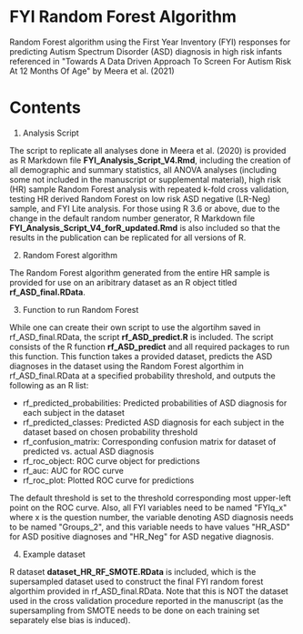 # FYI Random Forest Algorithm
Random Forest algorithm using the First Year Inventory (FYI) responses for predicting Autism Spectrum Disorder (ASD) diagnosis in high risk infants referenced in "Towards A Data Driven Approach To Screen For Autism Risk At 12 Months Of Age" by Meera et al. (2021)

# Contents
1. Analysis Script

The script to replicate all analyses done in Meera et al. (2020) is provided as R Markdown file **FYI_Analysis_Script_V4.Rmd**, including the creation of all demographic and summary statistics, all ANOVA analyses (including some not included in the manuscript or supplemental material), high risk (HR) sample Random Forest analysis with repeated k-fold cross validation, testing HR derived Random Forest on low risk ASD negative (LR-Neg) sample, and FYI Lite analysis.  For those using R 3.6 or above, due to the change in the default random number generator, R Markdown file **FYI_Analysis_Script_V4_forR_updated.Rmd** is also included so that the results in the publication can be replicated for all versions of R.

2. Random Forest algorithm

The Random Forest algorithm generated from the entire HR sample is provided for use on an aribitrary dataset as an R object titled **rf_ASD_final.RData**.  

3. Function to run Random Forest

While one can create their own script to use the algortihm saved in rf_ASD_final.RData, the script **rf_ASD_predict.R** is included.  The script consists of the R function **rf_ASD_predict** and all required packages to run this function.  This function takes a provided dataset, predicts the ASD diagnoses in the dataset using the Random Forest algorthim in rf_ASD_final.RData at a specified probability threshold, and outputs the following as an R list:
  * rf_predicted_probabilities: Predicted probabilities of ASD diagnosis for each subject in the dataset
  * rf_predicted_classes: Predicted ASD diagnosis for each subject in the dataset based on chosen probability threshold
  * rf_confusion_matrix: Corresponding confusion matrix for dataset of predicted vs. actual ASD diagnosis
  * rf_roc_object: ROC curve object for predictions
  * rf_auc: AUC for ROC curve
  * rf_roc_plot: Plotted ROC curve for predictions
  
The default threshold is set to the threshold corresponding most upper-left point on the ROC curve.  Also, all FYI variables need to be named "FYIq_x" where x is the question number, the variable denoting ASD diagnosis needs to be named "Groups_2", and this variable needs to have values "HR_ASD" for ASD positive diagnoses and "HR_Neg" for ASD negative diagnosis.

4. Example dataset

R dataset **dataset_HR_RF_SMOTE.RData** is included, which is the supersampled dataset used to construct the final FYI random forest algorthim provided in rf_ASD_final.RData.  Note that this is NOT the dataset used in the cross validation procedure reported in the manuscript (as the supersampling from SMOTE needs to be done on each training set separately else bias is induced).



